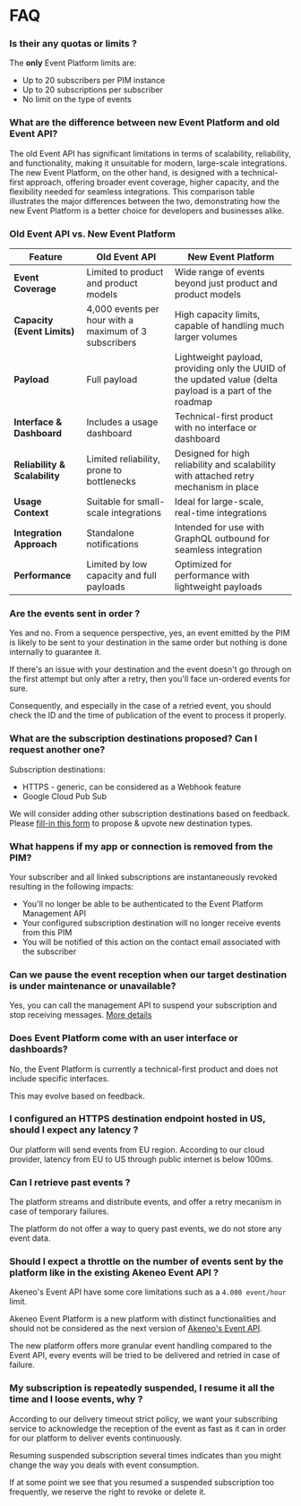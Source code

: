 # FAQ
### Is their any quotas or limits ?

The **only** Event Platform limits are: 

- Up to 20 subscribers per PIM instance
- Up to 20 subscriptions per subscriber
- No limit on the type of events 

### What are the difference between new Event Platform and old Event API? 
The old Event API has significant limitations in terms of scalability, reliability, and functionality, making it unsuitable for modern, large-scale integrations. The new Event Platform, on the other hand, is designed with a technical-first approach, offering broader event coverage, higher capacity, and the flexibility needed for seamless integrations. This comparison table illustrates the major differences between the two, demonstrating how the new Event Platform is a better choice for developers and businesses alike.
### Old Event API vs. New Event Platform

| **Feature**                      | **Old Event API**                                      | **New Event Platform**                               |
|----------------------------------|-------------------------------------------------------|------------------------------------------------------|
| **Event Coverage**               | Limited to product and product models                 | Wide range of events beyond just product and product models |
| **Capacity (Event Limits)**      | 4,000 events per hour with a maximum of 3 subscribers | High capacity limits, capable of handling much larger volumes |
| **Payload**                      | Full payload                                          | Lightweight payload, providing only the UUID of the updated value (delta payload is a part of the roadmap |
| **Interface & Dashboard**        | Includes a usage dashboard                            | Technical-first product with no interface or dashboard |
| **Reliability & Scalability**    | Limited reliability, prone to bottlenecks             | Designed for high reliability and scalability with attached retry mechanism in place       |
| **Usage Context**                | Suitable for small-scale integrations                 | Ideal for large-scale, real-time integrations        |
| **Integration Approach**         | Standalone notifications                              | Intended for use with GraphQL outbound for seamless integration |
| **Performance**                  | Limited by low capacity and full payloads           | Optimized for performance with lightweight payloads   |


### Are the events sent in order ?

Yes and no. From a sequence perspective, yes, an event emitted by the PIM is likely to be sent to your destination in the same order but nothing is done internally to guarantee it. 

If there's an issue with your destination and the event doesn't go through on the first attempt but only after a retry, then you'll face un-ordered events for sure.

Consequently, and especially in the case of a retried event, you should check the ID and the time of publication of the event to process it properly.

### What are the subscription destinations proposed? Can I request another one?

Subscription destinations:

- HTTPS - generic, can be considered as a Webhook feature
- Google Cloud Pub Sub

We will consider adding other subscription destinations based on feedback. Please [fill-in this form](https://forms.gle/XsZ7rovRnqfAn4xF9) to propose & upvote new destination types.

### What happens if my app or connection is removed from the PIM?

Your subscriber and all linked subscriptions are instantaneously revoked resulting in the following impacts:
- You'll no longer be able to be authenticated to the Event Platform Management API
- Your configured subscription destination will no longer receive events from this PIM
- You will be notified of this action on the contact email associated with the subscriber

### Can we pause the event reception when our target destination is under maintenance or unavailable?

Yes, you can call the management API to suspend your subscription and stop receiving messages. [More details](/akeneo-event-platform/best-practices.html#suspending-and-resuming-subscriptions-during-migration)

### Does Event Platform come with an user interface or dashboards?

No, the Event Platform is currently a technical-first product and does not include specific interfaces.

This may evolve based on feedback.

### I configured an HTTPS destination endpoint hosted in US, should I expect any latency ?

Our platform will send events from EU region.
According to our cloud provider, latency from EU to US through public internet is below 100ms.

### Can I retrieve past events ?

The platform streams and distribute events, and offer a retry mecanism in case of temporary failures.

The platform do not offer a way to query past events, we do not store any event data.

### Should I expect a throttle on the number of events sent by the platform like in the existing Akeneo Event API ?

Akeneo's Event API have some core limitations such as a `4.000 event/hour` limit.

Akeneo Event Platform is a new platform with distinct functionalities and should not be considered as the next version of [Akeneo's Event API](https://api.akeneo.com/events-documentation/overview.html). 

The new platform offers more granular event handling compared to the Event API, every events will be tried to be delivered and retried in case of failure.

### My subscription is repeatedly suspended, I resume it all the time and I loose events, why ?

According to our delivery timeout strict policy, we want your subscribing service to acknowledge the reception of the event as fast as it can in order for our platform to deliver events continuously.

Resuming suspended subscription several times indicates than you might change the way you deals with event consumption.

If at some point we see that you resumed a suspended subscription too frequently, we reserve the right to revoke or delete it.

